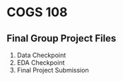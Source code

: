 # COGS 108

## Final Group Project Files

1. Data Checkpoint
2. EDA Checkpoint
3. Final Project Submission
